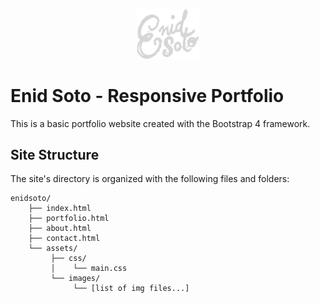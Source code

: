 <p align="center">
  <a href="https://github.com/enma1009/enidsoto.github.io">
    <img src="assets/images/enidsoto_logo_light.png" alt="Bootstrap logo" width="100">
  </a>
</p>

# Enid Soto - Responsive Portfolio
This is a basic portfolio website created with the Bootstrap 4 framework.

## Site Structure
The site's directory is organized with the following files and folders:

```text
enidsoto/
    ├── index.html
    ├── portfolio.html
    ├── about.html
    ├── contact.html
    └── assets/
         ├── css/
         │    └── main.css
         └── images/
              └── [list of img files...]
```
